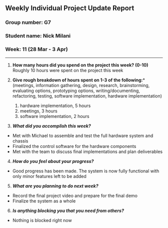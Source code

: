 ## Weekly Individual Project Update Report
### Group number: G7
### Student name: Nick Milani
### Week: 11 (28 Mar - 3 Apr)
___
1. **How many hours did you spend on the project this week? (0-10)** \
    Roughly 10 hours were spent on the project this week
2. **Give rough breakdown of hours spent on 1-3 of the following:***
   (meetings, information gathering, design, research, brainstorming, evaluating options, prototyping options, writing/documenting, refactoring, testing, software implementation, hardware implementation)
   1. hardware implementation, 5 hours
   2. meetings, 3 hours
   3. software implementation, 2 hours

3. ***What did you accomplish this week?***
  - Met with Michael to assemble and test the full hardware system and chassis
  - Finalized the control software for the hardware components
  - Met with the team to discuss final implementations and plan deliverables
4. ***How do you feel about your progress?***
  - Good progress has been made. The system is now fully functional with only minor features left to be added
5. ***What are you planning to do next week?***
  - Record the final project video and prepare for the final demo
  - Finalize the system as a whole
6. ***Is anything blocking you that you need from others?***
  - Nothing is blocked right now